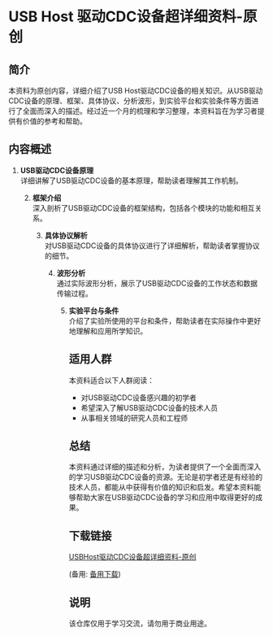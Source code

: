 # USB Host 驱动CDC设备超详细资料-原创

## 简介
本资料为原创内容，详细介绍了USB Host驱动CDC设备的相关知识。从USB驱动CDC设备的原理、框架、具体协议、分析波形，到实验平台和实验条件等方面进行了全面而深入的描述。经过近一个月的梳理和学习整理，本资料旨在为学习者提供有价值的参考和帮助。

## 内容概述
1. **USB驱动CDC设备原理**  
   详细讲解了USB驱动CDC设备的基本原理，帮助读者理解其工作机制。

   2. **框架介绍**  
      深入剖析了USB驱动CDC设备的框架结构，包括各个模块的功能和相互关系。

      3. **具体协议解析**  
         对USB驱动CDC设备的具体协议进行了详细解析，帮助读者掌握协议的细节。

         4. **波形分析**  
            通过实际波形分析，展示了USB驱动CDC设备的工作状态和数据传输过程。

            5. **实验平台与条件**  
               介绍了实验所使用的平台和条件，帮助读者在实际操作中更好地理解和应用所学知识。

               ## 适用人群
               本资料适合以下人群阅读：
               - 对USB驱动CDC设备感兴趣的初学者
               - 希望深入了解USB驱动CDC设备的技术人员
               - 从事相关领域的研究人员和工程师

               ## 总结
               本资料通过详细的描述和分析，为读者提供了一个全面而深入的学习USB驱动CDC设备的资源。无论是初学者还是有经验的技术人员，都能从中获得有价值的知识和启发。希望本资料能够帮助大家在USB驱动CDC设备的学习和应用中取得更好的成果。

               ## 下载链接
               [USBHost驱动CDC设备超详细资料-原创](https://pan.quark.cn/s/f424c6fb35ca) 

               (备用: [备用下载](https://pan.baidu.com/s/1ApQy1TqZ2M3BaDe6wVUogw?pwd=1234))

               ## 说明

               该仓库仅用于学习交流，请勿用于商业用途。
